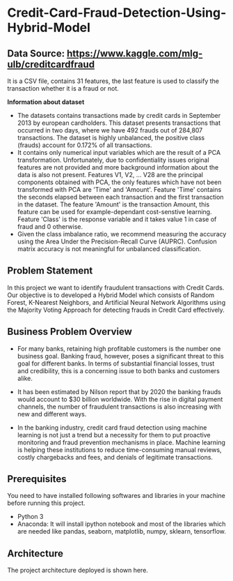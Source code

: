 # Credit-Card-Fraud-Detection-Using-Hybrid-Model

## Data Source: https://www.kaggle.com/mlg-ulb/creditcardfraud

It is a CSV file, contains 31 features, the last feature is used to classify the transaction whether it is a fraud or not.


**Information about dataset**
* The datasets contains transactions made by credit cards in September 2013 by european cardholders. This dataset presents transactions that occurred in two days, where we have 492 frauds out of 284,807 transactions. The dataset is highly unbalanced, the positive class (frauds) account for 0.172% of all transactions.
* It contains only numerical input variables which are the result of a PCA transformation. Unfortunately, due to confidentiality issues original features are not provided and more background information about the data is also not present. Features V1, V2, ... V28 are the principal components obtained with PCA, the only features which have not been transformed with PCA are 'Time' and 'Amount'. Feature 'Time' contains the seconds elapsed between each transaction and the first transaction in the dataset. The feature 'Amount' is the transaction Amount, this feature can be used for example-dependant cost-senstive learning. Feature 'Class' is the response variable and it takes value 1 in case of fraud and 0 otherwise.
* Given the class imbalance ratio, we recommend measuring the accuracy using the Area Under the Precision-Recall Curve (AUPRC). Confusion matrix accuracy is not meaningful for unbalanced classification.

## Problem Statement
In this project we want to identify fraudulent transactions with Credit Cards. Our objective is to developed a Hybrid Model which consists of Random Forest, K-Nearest Neighbors, and Artificial Neural Network Algorithms using the Majority Voting Approach for detecting frauds in Credit Card effectively.

## Business Problem Overview
* For many banks, retaining high profitable customers is the number one business goal. Banking fraud, however, poses a significant threat to this goal for different banks. In terms of substantial financial losses, trust and credibility, this is a concerning issue to both banks and customers alike.

* It has been estimated by Nilson report that by 2020 the banking frauds would account to $30 billion worldwide. With the rise in digital payment channels, the number of fraudulent transactions is also increasing with new and different ways.

* In the banking industry, credit card fraud detection using machine learning is not just a trend but a necessity for them to put proactive monitoring and fraud prevention mechanisms in place. Machine learning is helping these institutions to reduce time-consuming manual reviews, costly chargebacks and fees, and denials of legitimate transactions.

## Prerequisites
You need to have installed following softwares and libraries in your machine before running this project.

* Python 3
* Anaconda: It will install ipython notebook and most of the libraries which are needed like pandas, seaborn, matplotlib, numpy, sklearn, tensorflow.

## Architecture
The project architecture deployed is shown here.
